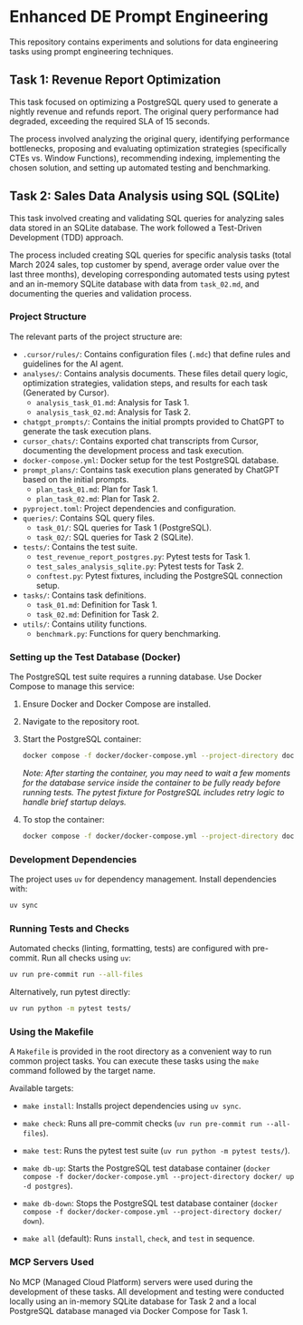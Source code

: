 # Enhanced DE Prompt Engineering

This repository contains experiments and solutions for data engineering tasks using prompt engineering techniques.

## Task 1: Revenue Report Optimization

This task focused on optimizing a PostgreSQL query used to generate a nightly revenue and refunds report. The original query performance had degraded, exceeding the required SLA of 15 seconds.

The process involved analyzing the original query, identifying performance bottlenecks, proposing and evaluating optimization strategies (specifically CTEs vs. Window Functions), recommending indexing, implementing the chosen solution, and setting up automated testing and benchmarking.

## Task 2: Sales Data Analysis using SQL (SQLite)

This task involved creating and validating SQL queries for analyzing sales data stored in an SQLite database. The work followed a Test-Driven Development (TDD) approach.

The process included creating SQL queries for specific analysis tasks (total March 2024 sales, top customer by spend, average order value over the last three months), developing corresponding automated tests using pytest and an in-memory SQLite database with data from `task_02.md`, and documenting the queries and validation process.

### Project Structure

The relevant parts of the project structure are:

-   `.cursor/rules/`: Contains configuration files (`.mdc`) that define rules and guidelines for the AI agent.
-   `analyses/`: Contains analysis documents. These files detail query logic, optimization strategies, validation steps, and results for each task (Generated by Cursor).
    -   `analysis_task_01.md`: Analysis for Task 1.
    -   `analysis_task_02.md`: Analysis for Task 2.
-   `chatgpt_prompts/`: Contains the initial prompts provided to ChatGPT to generate the task execution plans.
-   `cursor_chats/`: Contains exported chat transcripts from Cursor, documenting the development process and task execution.
-   `docker-compose.yml`: Docker setup for the test PostgreSQL database.
-   `prompt_plans/`: Contains task execution plans generated by ChatGPT based on the initial prompts.
    -   `plan_task_01.md`: Plan for Task 1.
    -   `plan_task_02.md`: Plan for Task 2.
-   `pyproject.toml`: Project dependencies and configuration.
-   `queries/`: Contains SQL query files.
    -   `task_01/`: SQL queries for Task 1 (PostgreSQL).
    -   `task_02/`: SQL queries for Task 2 (SQLite).
-   `tests/`: Contains the test suite.
    -   `test_revenue_report_postgres.py`: Pytest tests for Task 1.
    -   `test_sales_analysis_sqlite.py`: Pytest tests for Task 2.
    -   `conftest.py`: Pytest fixtures, including the PostgreSQL connection setup.
-   `tasks/`: Contains task definitions.
    -   `task_01.md`: Definition for Task 1.
    -   `task_02.md`: Definition for Task 2.
-   `utils/`: Contains utility functions.
    -   `benchmark.py`: Functions for query benchmarking.

### Setting up the Test Database (Docker)

The PostgreSQL test suite requires a running database. Use Docker Compose to manage this service:

1.  Ensure Docker and Docker Compose are installed.
2.  Navigate to the repository root.
3.  Start the PostgreSQL container:

    ```bash
    docker compose -f docker/docker-compose.yml --project-directory docker/ up -d postgres
    ```
    *Note: After starting the container, you may need to wait a few moments for the database service inside the container to be fully ready before running tests. The pytest fixture for PostgreSQL includes retry logic to handle brief startup delays.*

4.  To stop the container:

    ```bash
    docker compose -f docker/docker-compose.yml --project-directory docker/ down
    ```

### Development Dependencies

The project uses `uv` for dependency management. Install dependencies with:

```bash
uv sync
```

### Running Tests and Checks

Automated checks (linting, formatting, tests) are configured with pre-commit. Run all checks using `uv`:

```bash
uv run pre-commit run --all-files
```

Alternatively, run pytest directly:

```bash
uv run python -m pytest tests/
```

### Using the Makefile

A `Makefile` is provided in the root directory as a convenient way to run common project tasks. You can execute these tasks using the `make` command followed by the target name.

Available targets:

*   `make install`: Installs project dependencies using `uv sync`.

*   `make check`: Runs all pre-commit checks (`uv run pre-commit run --all-files`).

*   `make test`: Runs the pytest test suite (`uv run python -m pytest tests/`).

*   `make db-up`: Starts the PostgreSQL test database container (`docker compose -f docker/docker-compose.yml --project-directory docker/ up -d postgres`).

*   `make db-down`: Stops the PostgreSQL test database container (`docker compose -f docker/docker-compose.yml --project-directory docker/ down`).

*   `make all` (default): Runs `install`, `check`, and `test` in sequence.

### MCP Servers Used

No MCP (Managed Cloud Platform) servers were used during the development of these tasks. All development and testing were conducted locally using an in-memory SQLite database for Task 2 and a local PostgreSQL database managed via Docker Compose for Task 1.
